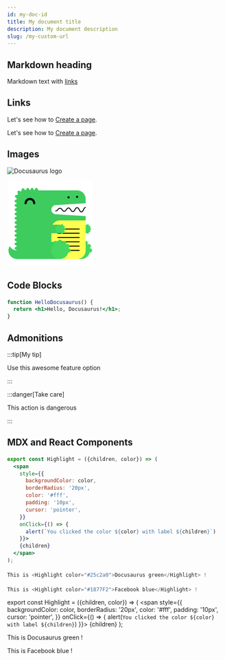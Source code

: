 ```yaml
---
id: my-doc-id
title: My document title
description: My document description
slug: /my-custom-url
---
```


## Markdown heading
Markdown text with [links](./hello.md)

## Links
<!-- url path -->
Let's see how to [Create a page](/docs/tutorial-basics/create-a-page).
<!-- relative file path -->
Let's see how to [Create a page](./tutorial-basics/create-a-page.md).

## Images
<!-- absolute path -->
![Docusaurus logo](/img/docusaurus.png)
<!-- relative -->
![Docusaurus logo](../static/img/docusaurus.png)

## Code Blocks
```jsx title="src/components/HelloDocusaurus.js"
function HelloDocusaurus() {
  return <h1>Hello, Docusaurus!</h1>;
}
```

## Admonitions
:::tip[My tip]

Use this awesome feature option

:::

:::danger[Take care]

This action is dangerous

:::

## MDX and React Components
```jsx
export const Highlight = ({children, color}) => (
  <span
    style={{
      backgroundColor: color,
      borderRadius: '20px',
      color: '#fff',
      padding: '10px',
      cursor: 'pointer',
    }}
    onClick={() => {
      alert(`You clicked the color ${color} with label ${children}`)
    }}>
    {children}
  </span>
);

This is <Highlight color="#25c2a0">Docusaurus green</Highlight> !

This is <Highlight color="#1877F2">Facebook blue</Highlight> !
```

export const Highlight = ({children, color}) => (
  <span
    style={{
      backgroundColor: color,
      borderRadius: '20px',
      color: '#fff',
      padding: '10px',
      cursor: 'pointer',
    }}
    onClick={() => {
      alert(`You clicked the color ${color} with label ${children}`)
    }}>
    {children}
  </span>
);

This is <Highlight color="#25c2a0">Docusaurus green</Highlight> !

This is <Highlight color="#1877F2">Facebook blue</Highlight> !